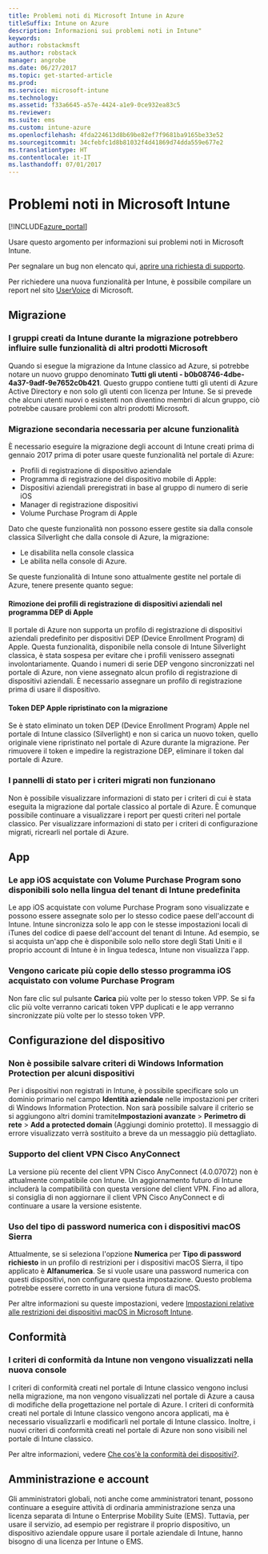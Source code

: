 ```yaml
---
title: Problemi noti di Microsoft Intune in Azure
titleSuffix: Intune on Azure
description: Informazioni sui problemi noti in Intune"
keywords: 
author: robstackmsft
ms.author: robstack
manager: angrobe
ms.date: 06/27/2017
ms.topic: get-started-article
ms.prod: 
ms.service: microsoft-intune
ms.technology: 
ms.assetid: f33a6645-a57e-4424-a1e9-0ce932ea83c5
ms.reviewer: 
ms.suite: ems
ms.custom: intune-azure
ms.openlocfilehash: 4fda224613d8b69be82ef7f9681ba9165be33e52
ms.sourcegitcommit: 34cfebfc1d8b81032f4d41869d74dda559e677e2
ms.translationtype: HT
ms.contentlocale: it-IT
ms.lasthandoff: 07/01/2017
---
```

# <a name="known-issues-in-microsoft-intune"></a>Problemi noti in Microsoft Intune


[!INCLUDE[azure_portal](./includes/azure_portal.md)]


Usare questo argomento per informazioni sui problemi noti in Microsoft Intune.

Per segnalare un bug non elencato qui, [aprire una richiesta di supporto](get-support.md).

Per richiedere una nuova funzionalità per Intune, è possibile compilare un report nel sito [UserVoice](https://microsoftintune.uservoice.com/forums/291681-ideas/category/189016-azure-admin-console) di Microsoft.

## <a name="migration"></a>Migrazione

### <a name="groups-created-by-intune-during-migration-might-affect-functionality-of-other-microsoft-products"></a>I gruppi creati da Intune durante la migrazione potrebbero influire sulle funzionalità di altri prodotti Microsoft

Quando si esegue la migrazione da Intune classico ad Azure, si potrebbe notare un nuovo gruppo denominato **Tutti gli utenti - b0b08746-4dbe-4a37-9adf-9e7652c0b421**. Questo gruppo contiene tutti gli utenti di Azure Active Directory e non solo gli utenti con licenza per Intune. Se si prevede che alcuni utenti nuovi o esistenti non diventino membri di alcun gruppo, ciò potrebbe causare problemi con altri prodotti Microsoft.

### <a name="secondary-migration-required-for-select-capabilities"></a>Migrazione secondaria necessaria per alcune funzionalità

È necessario eseguire la migrazione degli account di Intune creati prima di gennaio 2017 prima di poter usare queste funzionalità nel portale di Azure:

- Profili di registrazione di dispositivo aziendale
- Programma di registrazione del dispositivo mobile di Apple:
- Dispositivi aziendali preregistrati in base al gruppo di numero di serie iOS
- Manager di registrazione dispositivi
- Volume Purchase Program di Apple

Dato che queste funzionalità non possono essere gestite sia dalla console classica Silverlight che dalla console di Azure, la migrazione:
- Le disabilita nella console classica
- Le abilita nella console di Azure.  

Se queste funzionalità di Intune sono attualmente gestite nel portale di Azure, tenere presente quanto segue:

#### <a name="removes-default-corporate-device-enrollment-profiles-in-apple-dep"></a>Rimozione dei profili di registrazione di dispositivi aziendali nel programma DEP di Apple
Il portale di Azure non supporta un profilo di registrazione di dispositivi aziendali predefinito per dispositivi DEP (Device Enrollment Program) di Apple. Questa funzionalità, disponibile nella console di Intune Silverlight classica, è stata sospesa per evitare che i profili venissero assegnati involontariamente. Quando i numeri di serie DEP vengono sincronizzati nel portale di Azure, non viene assegnato alcun profilo di registrazione di dispositivi aziendali. È necessario assegnare un profilo di registrazione prima di usare il dispositivo.

#### <a name="apple-dep-token-restored-with-migration"></a>Token DEP Apple ripristinato con la migrazione

Se è stato eliminato un token DEP (Device Enrollment Program) Apple nel portale di Intune classico (Silverlight) e non si carica un nuovo token, quello originale viene ripristinato nel portale di Azure durante la migrazione. Per rimuovere il token e impedire la registrazione DEP, eliminare il token dal portale di Azure.

### <a name="status-blades-for-migrated-policies-do-not-work"></a>I pannelli di stato per i criteri migrati non funzionano

Non è possibile visualizzare informazioni di stato per i criteri di cui è stata eseguita la migrazione dal portale classico al portale di Azure. È comunque possibile continuare a visualizzare i report per questi criteri nel portale classico.
Per visualizzare informazioni di stato per i criteri di configurazione migrati, ricrearli nel portale di Azure.

## <a name="apps"></a>App

### <a name="ios-volume-purchased-apps-only-available-in-default-intune-tenant-language"></a>Le app iOS acquistate con Volume Purchase Program sono disponibili solo nella lingua del tenant di Intune predefinita
Le app iOS acquistate con volume Purchase Program sono visualizzate e possono essere assegnate solo per lo stesso codice paese dell'account di Intune. Intune sincronizza solo le app con le stesse impostazioni locali di iTunes del codice di paese dell'account del tenant di Intune. Ad esempio, se si acquista un'app che è disponibile solo nello store degli Stati Uniti e il proprio account di Intune è in lingua tedesca, Intune non visualizza l'app.

### <a name="multiple-copies-of-the-same-ios-volume-purchase-program-are-uploaded"></a>Vengono caricate più copie dello stesso programma iOS acquistato con volume Purchase Program
Non fare clic sul pulsante **Carica** più volte per lo stesso token VPP. Se si fa clic più volte verranno caricati token VPP duplicati e le app verranno sincronizzate più volte per lo stesso token VPP. 

<!-- ## Groups -->

## <a name="device-configuration"></a>Configurazione del dispositivo

### <a name="you-cannot-save-a-windows-information-protection-policy-for-some-devices"></a>Non è possibile salvare criteri di Windows Information Protection per alcuni dispositivi

Per i dispositivi non registrati in Intune, è possibile specificare solo un dominio primario nel campo **Identità aziendale** nelle impostazioni per criteri di Windows Information Protection.
Non sarà possibile salvare il criterio se si aggiungono altri domini tramite**Impostazioni avanzate** > **Perimetro di rete** > **Add a protected domain** (Aggiungi dominio protetto). Il messaggio di errore visualizzato verrà sostituito a breve da un messaggio più dettagliato.

### <a name="cisco-anyconnect-vpn-client-support"></a>Supporto del client VPN Cisco AnyConnect
 
La versione più recente del client VPN Cisco AnyConnect (4.0.07072) non è attualmente compatibile con Intune. Un aggiornamento futuro di Intune includerà la compatibilità con questa versione del client VPN. Fino ad allora, si consiglia di non aggiornare il client VPN Cisco AnyConnect e di continuare a usare la versione esistente.

### <a name="using-the-numeric-password-type-with-macos-sierra-devices"></a>Uso del tipo di password numerica con i dispositivi macOS Sierra

Attualmente, se si seleziona l'opzione **Numerica** per **Tipo di password richiesto** in un profilo di restrizioni per i dispositivi macOS Sierra, il tipo applicato è **Alfanumerica**. Se si vuole usare una password numerica con questi dispositivi, non configurare questa impostazione.
Questo problema potrebbe essere corretto in una versione futura di macOS.

Per altre informazioni su queste impostazioni, vedere [Impostazioni relative alle restrizioni dei dispositivi macOS in Microsoft Intune](device-restrictions-macos.md).

## <a name="compliance"></a>Conformità

### <a name="compliance-policies-from-intune-do-not-show-up-in-new-console"></a>I criteri di conformità da Intune non vengono visualizzati nella nuova console

I criteri di conformità creati nel portale di Intune classico vengono inclusi nella migrazione, ma non vengono visualizzati nel portale di Azure a causa di modifiche della progettazione nel portale di Azure. I criteri di conformità creati nel portale di Intune classico vengono ancora applicati, ma è necessario visualizzarli e modificarli nel portale di Intune classico.
Inoltre, i nuovi criteri di conformità creati nel portale di Azure non sono visibili nel portale di Intune classico.

Per altre informazioni, vedere [Che cos'è la conformità dei dispositivi?](device-compliance.md).

<!-- ## Enrollment -->


<!-- ## Data protection -->


## <a name="administration-and-accounts"></a>Amministrazione e account

Gli amministratori globali, noti anche come amministratori tenant, possono continuare a eseguire attività di ordinaria amministrazione senza una licenza separata di Intune o Enterprise Mobility Suite (EMS). Tuttavia, per usare il servizio, ad esempio per registrare il proprio dispositivo, un dispositivo aziendale oppure usare il portale aziendale di Intune, hanno bisogno di una licenza per Intune o EMS.

<!-- ## Additional items -->












 
